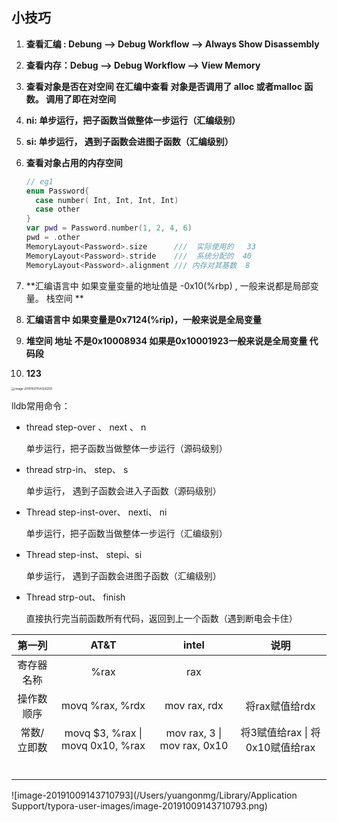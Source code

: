 



## 小技巧

1. **查看汇编 :  Debung  -->  Debug Workflow -->  Always Show Disassembly**

2. **查看内存：Debug -->  Debug Workflow  -->  View Memory**

3. **查看对象是否在对空间 在汇编中查看 对象是否调用了  alloc  或者malloc 函数。 调用了即在对空间**

4. **ni: 单步运行，把子函数当做整体一步运行（汇编级别）**

5. **si: 单步运行， 遇到子函数会进图子函数（汇编级别）**

6. **查看对象占用的内存空间**

   ```swift
   // eg1
   enum Password{
     case number( Int, Int, Int, Int)
     case other
   }	
   var pwd = Password.number(1, 2, 4, 6)
   pwd = .other
   MemoryLayout<Password>.size      ///  实际使用的   33
   MemoryLayout<Password>.stride    ///  系统分配的  40
   MemoryLayout<Password>.alignment /// 内存对其基数  8
   ```

   

7. **汇编语言中   如果变量变量的地址值是 -0x10(%rbp) , 一般来说都是局部变量。 栈空间 **

8. **汇编语言中  如果变量是0x7124(%rip)，一般来说是全局变量**

9. **堆空间 地址   不是0x10008934    如果是0x10001923一般来说是全局变量 代码段**  

   

10. **123**



<img src="/Users/yuangonmg/Library/Application Support/typora-user-images/image-20191021154326259.png" alt="image-20191021154326259" style="zoom:33%;" />

lldb常用命令：

- thread step-over 、 next 、 n

  单步运行，把子函数当做整体一步运行（源码级别）

- thread strp-in、 step、 s

  单步运行， 遇到子函数会进入子函数（源码级别）

- Thread step-inst-over、 nexti、 ni

   单步运行，把子函数当做整体一步运行（汇编级别）

- Thread step-inst、 stepi、si

  单步运行， 遇到子函数会进图子函数（汇编级别）

- Thread strp-out、 finish

  直接执行完当前函数所有代码，返回到上一个函数（遇到断电会卡住）







|   第一列    |                AT&T                |             intel             |               说明               |
| :---------: | :--------------------------------: | :---------------------------: | :------------------------------: |
| 寄存器名称  |                %rax                |              rax              |                                  |
| 操作数顺序  |          movq %rax, %rdx           |         mov rax, rdx          |          将rax赋值给rdx          |
| 常数/立即数 | movq $3, %rax  \|  movq 0x10, %rax | mov rax, 3  \|  mov rax, 0x10 | 将3赋值给rax  \| 将0x10赋值给rax |
|             |                                    |                               |                                  |
|             |                                    |                               |                                  |
|             |                                    |                               |                                  |
|             |                                    |                               |                                  |
|             |                                    |                               |                                  |
|             |                                    |                               |                                  |

![image-20191009143710793](/Users/yuangonmg/Library/Application Support/typora-user-images/image-20191009143710793.png)